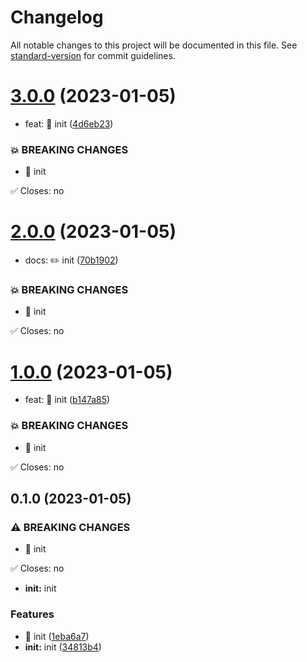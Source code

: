 # Changelog

All notable changes to this project will be documented in this file. See [standard-version](https://github.com/conventional-changelog/standard-version) for commit guidelines.

# [3.0.0](https://github.com/maolovecoding/simple-lowcode-vue/compare/v2.0.0...v3.0.0) (2023-01-05)


* feat: 🎸 init ([4d6eb23](https://github.com/maolovecoding/simple-lowcode-vue/commit/4d6eb23))


### 💥 BREAKING CHANGES

* 🧨 init

✅ Closes: no



# [2.0.0](https://github.com/maolovecoding/simple-lowcode-vue/compare/v1.0.0...v2.0.0) (2023-01-05)


* docs: ✏️ init ([70b1902](https://github.com/maolovecoding/simple-lowcode-vue/commit/70b1902))


### 💥 BREAKING CHANGES

* 🧨 init

✅ Closes: no



# [1.0.0](https://github.com/maolovecoding/simple-lowcode-vue/compare/v0.1.0...v1.0.0) (2023-01-05)


* feat: 🎸 init ([b147a85](https://github.com/maolovecoding/simple-lowcode-vue/commit/b147a85))


### 💥 BREAKING CHANGES

* 🧨 init

✅ Closes: no



## 0.1.0 (2023-01-05)


### ⚠ BREAKING CHANGES

* 🧨 init

✅ Closes: no
* **init:** init

### Features

* 🎸 init ([1eba6a7](https://github.com/maolovecoding/simple-lowcode-vue/commit/1eba6a7db2c47956813b36dfdb8412902680e332))
* **init:** init ([34813b4](https://github.com/maolovecoding/simple-lowcode-vue/commit/34813b4283c9fdc2945c1f071c33e616028a7beb))
